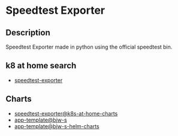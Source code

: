 # Speedtest Exporter

## Description

Speedtest Exporter made in python using the official speedtest bin.

## k8 at home search

- [speedtest-exporter](https://nanne.dev/k8s-at-home-search/#/speedtest-exporter)

## Charts

- [speedtest-exporter@k8s-at-home-charts](https://k8s-at-home.com/charts/)
- [app-template@bjw-s](https://bjw-s.github.io/helm-charts/)
- [app-template@bjw-s-helm-charts](http://bjw-s.github.io/helm-charts/)
